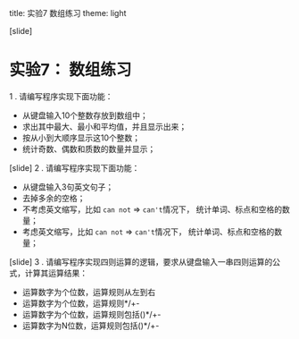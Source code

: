 title: 实验7 数组练习
theme: light

[slide]
# 实验7： 数组练习
1 . 请编写程序实现下面功能：

- 从键盘输入10个整数存放到数组中；
- 求出其中最大、最小和平均值，并且显示出来；
- 按从小到大顺序显示这10个整数；
- 统计奇数、偶数和质数的数量并显示；


[slide]
2 . 请编写程序实现下面功能：

- 从键盘输入3句英文句子；
- 去掉多余的空格；
- 不考虑英文缩写，比如 ` can not ` => ` can't `情况下， 统计单词、标点和空格的数量；
- 考虑英文缩写，比如 ` can not ` => ` can't `情况下， 统计单词、标点和空格的数量；



[slide]
3 . 请编写程序实现四则运算的逻辑，要求从键盘输入一串四则运算的公式，计算其运算结果：

- 运算数字为个位数，运算规则从左到右
- 运算数字为个位数，运算规则*/+-
- 运算数字为个位数，运算规则包括()*/+-
- 运算数字为N位数，运算规则包括()*/+-